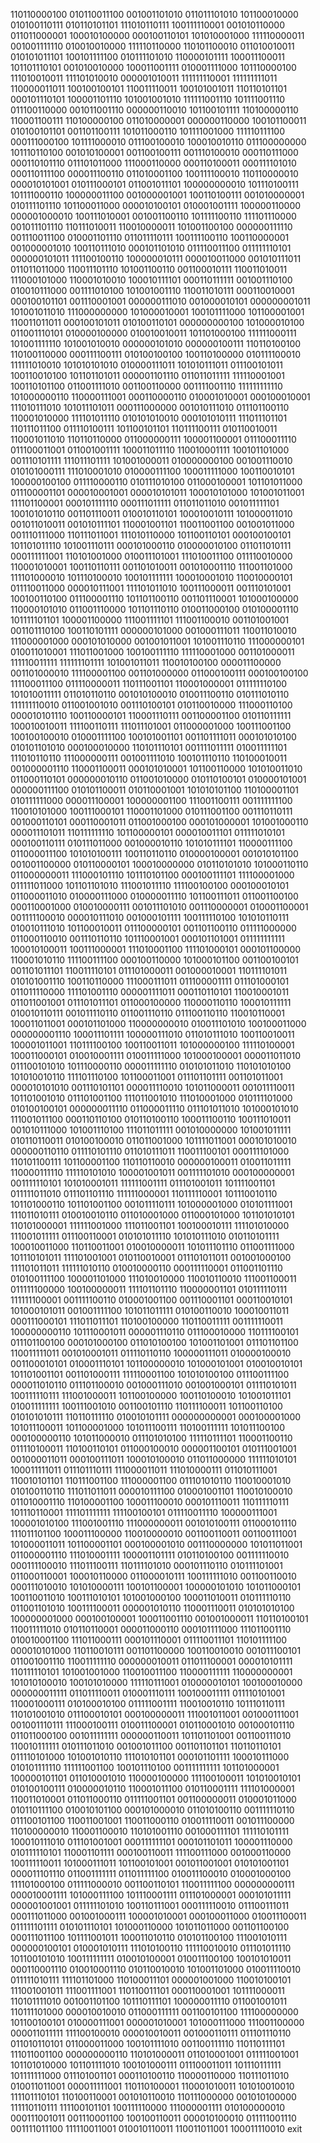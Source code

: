 110110000100
010110011100
001001101010
011011101010
101100010000
010100110111
010110101101
111010110111
100111110001
001010110000
011011000001
100010100000
000100110101
101010001000
111110000011
001001111110
010010010000
111110110000
110101100010
011010010011
010101011101
100101111100
010111101010
110000101111
100011100011
101101110101
001010010000
100011001111
010001111000
101110000100
111010010011
111101010010
000001010011
111111110001
111111111011
110000011011
100100100101
110011110011
100101001011
110110101101
000101110101
100001101110
101001001010
111111001110
101111001110
011100110000
001011001110
000000110010
101100101111
110100000110
110001100111
110100000100
011010000001
000000110000
100101100011
010100101101
001101100111
101011000110
101111001000
111110111100
000111000100
101111000010
011100100010
100010010110
011100000000
101110110100
001010100001
001100100111
001110100010
000110111000
000110101110
011101011000
111000110000
000110100011
000111101010
000110111100
000011100110
011010001100
100111100010
110110000010
000010101001
010111000101
011001011101
100000000010
101110100111
101111000110
100000011100
001000001001
100110100111
001010000001
010111101110
101100011000
000010100101
010001001111
100000110000
000001000010
100111010001
001001100110
101111100110
111101110000
001011101110
110111010011
110010000011
101001100100
000000111110
001110011100
010001101110
011011110111
100111100110
100110000001
001000001010
100110111010
000101101010
011110011100
011111110101
000000101011
111100100110
100000010111
000010011000
001010111011
011011011000
110011101110
101001100110
001100010111
110011010011
111000101000
110001010010
100010111101
000110111111
001001110100
010010111000
001111010100
101001001110
110011010111
000110010001
000100101101
001110001001
000000111010
001000010101
000000001011
101001011010
111000000000
101000010001
100101111000
101100001001
110011011011
000100101011
010100110101
000000000100
101000010100
011001110101
010000100000
010010010011
101101000100
111111000111
101001111110
101001010010
000000101010
000000100111
110110100100
110100110000
000111100111
010100100100
100110100000
010111100010
111111010010
101010101010
010000111011
101010111011
011100101011
100110010100
101101101011
000001101110
011011011111
111110001001
100110101100
011001111010
001100110000
001111001110
111111111110
101000000110
110000111001
000110000110
010001010001
000100010001
111010111010
101011101011
000111000000
001010111010
011101100110
110001010000
111101011110
010101010010
000101010111
111011101101
110111011100
011110100111
101100101101
110111100111
010110010011
110001011010
110110110000
011000000111
100001100001
011100011110
011100011001
011001001111
100011011110
110010001111
100101101000
001110101111
111011101111
101001000011
010000000100
001001110010
010101000111
111010001010
010000111100
100011111000
100110010101
100000100100
011110000110
010111010100
011000100001
101101011000
011100001101
000010001001
000010101011
100010101000
101001011001
111101100001
000101111110
000111011111
011011011010
001011111101
100101010110
001101110011
010010110101
100010010111
101000011010
001011010011
001010111101
110001001101
110011001100
001001011000
001110111000
110111011001
111010110000
101100110101
000100100101
101101011110
101001110111
000101000110
010000010100
011011010111
000111111001
110101001000
010011101001
111010011100
011110010000
110001010001
100110110111
001101010011
001010001110
111001101000
111101000010
101110100010
100101111111
100010001010
110010000101
011110011000
000010111001
111101011010
100111000011
001110101001
100100110100
011100001110
101101100110
001101110001
101000100000
110000101010
011001110000
101101110110
010011000100
010100001110
101111101101
100001100000
111001111101
111001100010
001101001001
001101110100
100110101111
000000101000
001000111011
110011010010
111000001000
000101010000
001001011001
101001110110
111000000101
010011010001
111011001000
100100111110
111110001000
001101000011
111110011111
111111101111
101001011011
110010100100
000011100000
001101000010
111100001100
001101000000
011000100111
000100100100
111100011100
011110000011
110111001101
110001000001
011111110100
101010011111
011010110110
001010100010
010011100110
010111010110
111111110010
011001001010
001110100101
010110010000
111000110100
000010101110
100110000101
110001110111
001100001100
010110111111
100010010011
111100110111
111011101001
011000001000
100111001100
100100100010
010001111100
100101001101
001101111011
000101010100
010101101010
000100010000
110101110101
001111011111
010011111101
111010110110
111000000111
001001111010
100101110110
110100010011
001000001110
110001100011
000101010001
101100110000
101010011010
011000110101
000000010110
011001010000
010110100101
010000101001
000000111100
010101100011
010110001001
101010101100
110100001101
010111111000
000011100001
100000001100
111001100111
001111111100
110010101000
100111000101
110001101000
010111001100
001110110111
001000110101
000110001011
011001000100
000101000001
101001000110
000011101011
110111111110
101100000101
000010011101
011111010101
000100110111
010111011000
001000010110
101010111101
110000111100
011000011100
101010100111
100110110110
010000100001
001010101100
001001100000
010110000101
100010000000
010110101010
101000110110
011000000011
111000101110
101110101100
000100111101
111100001000
011111011000
101101101010
111001011110
111100100100
000100010101
011000011010
010000111000
010000011110
101100111011
011001100100
000110001000
010010000111
001011101010
001110000001
010001100001
001111100010
000010111010
001000101111
100111110100
101010110111
010010111010
101100010011
011100000101
001101100110
011111000000
011000110010
001110110110
101110001001
000101101001
011111111111
100010100011
100111000001
111010001100
111101000101
000101100000
110001010110
111100111100
000100110000
101000101100
001100100101
001101011101
110011110101
011101000011
001000010001
110111101011
010101001110
100110110000
111000111011
011100001111
011101000101
011011110000
111101001110
000001111011
000110110101
110010001011
011011001001
011101011101
011000100000
110000110110
100010111111
010010110111
001011110110
011001110110
011100110110
110010110001
100011011001
000101101000
110000000010
010011101010
100100011000
000000001110
100011101111
100000111010
011010111010
100110010011
100001011001
110111100100
100110011011
101000000100
111110100001
100011000101
010010001111
010011111000
101000100001
000011011010
011100101010
101110000110
000011111110
010101011010
110101010100
101010010110
111101110100
101100011001
011101101111
001101011001
000010101010
001110101101
000011110010
101011000011
001011110011
101101001010
011101001100
111011001010
111010001000
010111101000
010100100101
000000011110
011000011110
011101011010
101000101010
111001011100
000110110100
010110100110
100011100110
100111010011
001010111000
101001110100
111011011111
001010000000
101001011111
010110110011
010100100010
011011001000
101111011001
000101010010
000000110110
011110101110
011010111011
110011100101
000111101000
110101100111
101100001100
110110110010
000000100011
010011011111
110000111110
111110101010
100001001011
001111101010
000100000001
001111110101
101010001011
111111001111
011101001011
101111001101
011111011010
011101101110
111111000001
110111110001
101110010110
101101000110
101101001100
001011110111
101000001000
010101111001
111011010111
010010010110
011010001000
011000101000
101101010101
110101000001
111111001000
111011001101
100100010111
111101010000
111001011111
011100110001
010101011110
101010111010
010110101111
100010011000
110110011001
010010000011
101011101110
011001111000
101110101011
111101001001
010110010001
011101011011
001001000100
111101011011
111111010110
010010000110
000111110001
011001101110
010100111100
100001101000
111010010000
110010110010
111001100011
011111100000
100100000011
111101101110
110000001101
010111110111
111111100001
001111100110
010001001100
001110001101
000110010101
101000101011
001001111100
101011011111
010100110010
100010011011
000111000101
111011011101
110100100000
110110011111
001111110011
100000000110
101110001011
000001110110
011100010000
110111100101
011101100100
000101000100
011010100100
101001101001
011101101100
110011111011
001010001011
011110110110
100000111011
010000100010
001100010101
010001110101
101100000010
101000101001
010010010101
101101001101
001101000111
111110001100
101010100100
011100111100
000011010110
011101100010
001000111010
001001000101
011110101011
100111110111
111001000011
101100100000
100110100010
101001011101
010011111111
100111001010
001100101110
110111100011
101100110100
010101010111
110110111110
010010101111
000000000001
000100001000
101011100011
101100001000
101011100111
110100111111
101011100100
000100000110
101011000010
011101010100
111110111101
110001100110
011110100011
110100110101
011000100010
000001100101
010111001001
001000011011
000100111011
100010100010
011011000000
111111010101
100011111011
011101110111
111000011011
111010000111
011010111001
110010101101
110111001100
111000001100
011101010110
110010001010
010100110110
111011011011
000010111100
010001001101
110010100010
011010001110
110100001100
100011100010
000101110011
110111110111
101110110001
111101111111
111100100101
011110011110
100000111001
100001010100
111001001110
111000000011
001010100111
011000101110
111011101100
100011100000
110010000010
001100110011
001100111001
101000011011
101100001101
000100001010
001110000000
101011011001
011000001110
111010001111
100001101111
010110100100
001111110010
000111100010
111011100111
110111101010
000101110110
010111101001
011000110001
100010110000
011000010111
100111111010
001100110010
000111010010
101010000111
100101100001
100000101010
101011000101
100110011010
100111010101
101001000100
100011010011
010111110110
011001101010
100111100011
000001010110
110001110011
010101010100
100000001000
000100100001
100011001110
001001000011
110110100101
110011111010
010110110001
000011000110
000101111000
111011001110
010010001100
111011000111
000101110001
011110011101
110101111100
000010101000
110110010111
001101100000
100110010010
001011100101
011001001110
110011111110
000000010011
011011100001
000010101111
110111110101
101001001000
110010011100
110000111111
110000000001
101010100010
100101010000
111110111001
010000010101
100100010000
000000011111
011011110011
010001110111
100100011111
011110101001
110001000111
010100010100
011111001111
110010010110
101110110111
110101001010
011100010101
000100000011
111001011001
001000111001
001001110111
111000100111
010011100001
010110001010
001000101110
011011000100
001011111111
000000110011
101101101001
001100111010
110010111111
010111011010
001001011100
001101101101
110110110101
011110101000
101001010110
111010101101
000101101111
100010111000
010101111110
111111001100
100101110100
001111111111
101101000001
100000101101
011010001010
110000100000
111100100011
101010010101
010100100111
010000010110
110001011100
010110001111
111101000001
110011010001
011011000110
011111001101
001100000011
010001011000
010110111100
010010101100
000101000010
011010100110
001111110110
011100101100
110011001001
110011000110
010011110011
001011100000
110100000010
110001100010
110101001110
001000111101
111110101111
100010111010
011101001001
000111111101
000101101011
100001110000
010111110101
110001101111
000100110011
111100111000
001000110000
100111110011
101000111011
101100101001
001011001001
010101001101
000011101110
011001111111
011011111100
010011100010
010001000100
111101000100
011111000010
001100110101
110011111100
000000000111
000010001111
101000111100
101110001111
011101000001
000101011111
000001001001
011111101010
100110111001
000111110010
011100111011
000111011000
001001000111
100001010001
000100011000
010011100011
011111101111
010101110101
101000110000
101011011000
001101100100
000111011100
101111001011
100011010110
010101100100
111001010111
000000100101
010001010111
111010100110
111110010010
011101011110
101100101010
100111111111
010010100001
010011100100
100101010011
000110001110
010010001110
010110010010
101001101000
010011110010
011111010111
111101101000
110100011101
000001001000
110010100101
111001001011
111001111001
110110011101
000110001001
101111000011
110101111010
001001101100
101110111101
100000011110
011001001011
110111101000
000010010010
011000111111
001100101100
111100000000
101100100101
010000111001
000001010001
101000111000
111001100000
000011011111
111100100010
000010010011
001000110111
011101110110
011010110101
011000011000
100101111010
001100111110
110110111101
111011001100
000000000110
110101000011
011010001001
011111001001
101101010000
101101111010
100101000111
011100011011
101110111111
101111111000
011101001101
000110100110
110000110000
110111011010
010011011001
000011111001
110110100001
110001010011
101010010010
111101110101
110100110001
001010110010
110111000000
001010100000
111110110111
111100101101
100111110000
111000001111
010100000010
000111001011
001110001100
100100110011
000010100010
011111001110
001111011100
111110011001
010010110011
110011011001
100011110010
exit